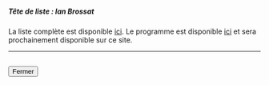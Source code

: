 ##### Tête de liste : Ian Brossat

La liste complète est disponible [ici](https://www.europedesgens.fr/vos_candidats). Le programme est disponible [ici](https://www.europedesgens.fr/notre_programme) et sera prochainement disponible sur ce site.

<hr>
<h2><button class="btn btn-default btn-sm" onclick="pcfclose()">Fermer</button></h2>
